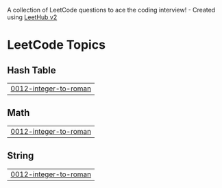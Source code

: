 A collection of LeetCode questions to ace the coding interview! - Created using [LeetHub v2](https://github.com/arunbhardwaj/LeetHub-2.0)
<!---LeetCode Topics Start-->
# LeetCode Topics
## Hash Table
|  |
| ------- |
| [0012-integer-to-roman](https://github.com/CodeWithDevesh/LeetCode/tree/master/0012-integer-to-roman) |
## Math
|  |
| ------- |
| [0012-integer-to-roman](https://github.com/CodeWithDevesh/LeetCode/tree/master/0012-integer-to-roman) |
## String
|  |
| ------- |
| [0012-integer-to-roman](https://github.com/CodeWithDevesh/LeetCode/tree/master/0012-integer-to-roman) |
<!---LeetCode Topics End-->